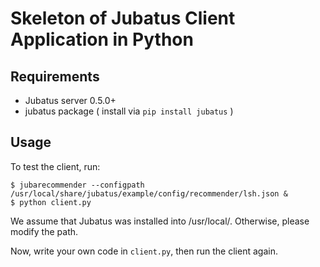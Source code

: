 Skeleton of Jubatus Client Application in Python
=================================================

Requirements
------------

* Jubatus server 0.5.0+
* jubatus package ( install via `pip install jubatus` )

Usage
-----

To test the client, run:

```
$ jubarecommender --configpath /usr/local/share/jubatus/example/config/recommender/lsh.json &
$ python client.py
```

We assume that Jubatus was installed into /usr/local/. Otherwise, please modify the path.

Now, write your own code in `client.py`, then run the client again.
